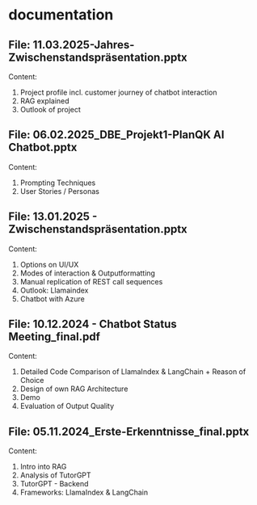 # documentation

## File: 11.03.2025-Jahres-Zwischenstandspräsentation.pptx
  Content:
  1. Project profile incl. customer journey of chatbot interaction
  2. RAG explained
  3. Outlook of project

## File: 06.02.2025_DBE_Projekt1-PlanQK AI Chatbot.pptx
  Content:
  1. Prompting Techniques
  2. User Stories / Personas

## File: 13.01.2025 - Zwischenstandspräsentation.pptx
  Content:
  1. Options on UI/UX
  2. Modes of interaction & Outputformatting
  3. Manual replication of REST call sequences
  4. Outlook: Llamaindex
  5. Chatbot with Azure

## File: 10.12.2024 - Chatbot Status Meeting_final.pdf
  Content:
  1. Detailed Code Comparison of LlamaIndex & LangChain + Reason of Choice
  2. Design of own RAG Architecture
  3. Demo
  4. Evaluation of Output Quality 

## File: 05.11.2024_Erste-Erkenntnisse_final.pptx
  Content: 
  1. Intro into RAG
  2. Analysis of TutorGPT
  3. TutorGPT - Backend
  4. Frameworks: LlamaIndex & LangChain
            
